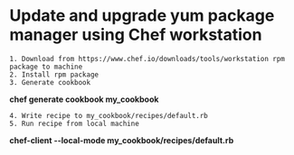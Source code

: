 # Update and upgrade yum package manager using Chef workstation
    1. Download from https://www.chef.io/downloads/tools/workstation rpm package to machine
	2. Install rpm package
	3. Generate cookbook    
**chef generate cookbook my_cookbook**

	4. Write recipe to my_cookbook/recipes/default.rb
	5. Run recipe from local machine
**chef-client --local-mode my_cookbook/recipes/default.rb**
